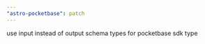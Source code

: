 ```yaml
---
"astro-pocketbase": patch
---
```


use input instead of output schema types for pocketbase sdk type

